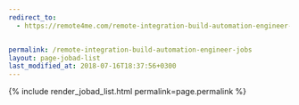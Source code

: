 ```yaml
---
redirect_to:
  - https://remote4me.com/remote-integration-build-automation-engineer-jobs


permalink: /remote-integration-build-automation-engineer-jobs
layout: page-jobad-list
last_modified_at: 2018-07-16T18:37:56+0300
---
```

{% include render_jobad_list.html permalink=page.permalink %}
